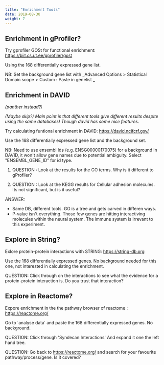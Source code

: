```yaml
---
title: "Enrichment Tools"
date: 2019-08-30
weight: 7
---
```



## Enrichment in gProfiler?

Try gprofiler GOSt for functional enrichment: https://biit.cs.ut.ee/gprofiler/gost

Using the 168 differentially expressed gene list.

NB: Set the background gene list with _Advanced Options > Statistical Domain scope > Custom : Paste in genelist _


## Enrichment in DAVID 

_(panther instead?)_

_(Maybe skip?) Main point is that different tools give different results despite using the same databases! Though david has some nice features._

Try calculating funtional enrichment in DAVID:  https://david.ncifcrf.gov/

Use the 168 differentially expressed gene list and the background set.

NB: Need to use ensembl Ids (e.g. ENSG00000170075) for a background in DAVID, it won't allow gene names due to potential ambiguity. Select "ENSEMBL_GENE_ID" for id type.

1. QUESTION : Look at the results for the GO terms. Why is it different to gProfiler?

2. QUESTION : Look at the KEGG results for Cellular adhesion molecules. Its not significant, but is it useful?

ANSWER:
  - Same DB, different tools. GO is a tree and gets carved in differen ways.
  - P-value isn't everything. Those few genes are hitting interactiving molecules within the neural system. The immune system is irrevant to this experiment.



## Explore in String?

Exlore protein-protein interactions with STRING: https://string-db.org

Use the 168 differentially expressed genes. No background needed for this one, not interested in calculating the enrichment.

QUESTION: Click through on the interactions to see what the evidence for a protein-protein interaction is. Do you trust that interaction?


## Explore in Reactome?

Expore enrichment in the the pathway browser of reactome : https://reactome.org/

Go to 'analyse data' and paste the 168 differentially expressed genes. No background. 

QUESTION: Click through 'Syndecan Interactions' And expand it one the left hand tree. 

QUESTION: Go back to https://reactome.org/ and search for your favourite pathway/process/gene. Is it covered?
